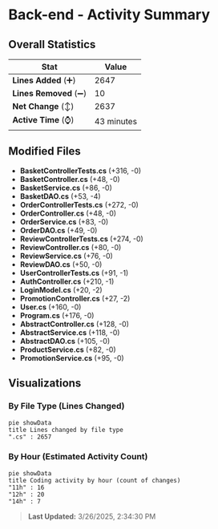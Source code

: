# Back-end - Activity Summary 

## Overall Statistics

| Stat                   | Value                                                             |
| ---------------------- | ----------------------------------------------------------------- |
| **Lines Added** (➕)   | 2647                                          |
| **Lines Removed** (➖) | 10                                        |
| **Net Change** (↕)    | 2637                |
| **Active Time** (⌚)   | 43 minutes |


## Modified Files
- **BasketControllerTests.cs** (+316, -0)
- **BasketController.cs** (+48, -0)
- **BasketService.cs** (+86, -0)
- **BasketDAO.cs** (+53, -4)
- **OrderControllerTests.cs** (+272, -0)
- **OrderController.cs** (+48, -0)
- **OrderService.cs** (+83, -0)
- **OrderDAO.cs** (+49, -0)
- **ReviewControllerTests.cs** (+274, -0)
- **ReviewController.cs** (+80, -0)
- **ReviewService.cs** (+76, -0)
- **ReviewDAO.cs** (+50, -0)
- **UserControllerTests.cs** (+91, -1)
- **AuthController.cs** (+210, -1)
- **LoginModel.cs** (+20, -2)
- **PromotionController.cs** (+27, -2)
- **User.cs** (+160, -0)
- **Program.cs** (+176, -0)
- **AbstractController.cs** (+128, -0)
- **AbstractService.cs** (+118, -0)
- **AbstractDAO.cs** (+105, -0)
- **ProductService.cs** (+82, -0)
- **PromotionService.cs** (+95, -0)

## Visualizations

### By File Type (Lines Changed)

```mermaid
pie showData
title Lines changed by file type
".cs" : 2657
```

### By Hour (Estimated Activity Count)

```mermaid
pie showData
title Coding activity by hour (count of changes)
"11h" : 16
"12h" : 20
"14h" : 7
```


> **Last Updated:** 3/26/2025, 2:34:30 PM